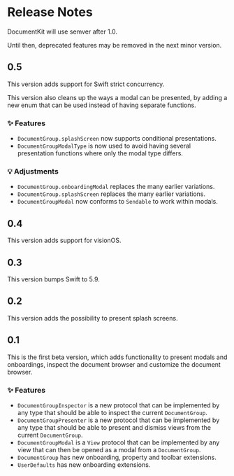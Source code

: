 # Release Notes

DocumentKit will use semver after 1.0. 

Until then, deprecated features may be removed in the next minor version.



## 0.5

This version adds support for Swift strict concurrency.

This version also cleans up the ways a modal can be presented, by adding a new enum that can be used instead of having separate functions.

### ✨ Features

* `DocumentGroup.splashScreen` now supports conditional presentations.
* `DocumentGroupModalType` is now used to avoid having several presentation functions where only the modal type differs. 

### 💡 Adjustments

* `DocumentGroup.onboardingModal` replaces the many earlier variations.
* `DocumentGroup.splashScreen` replaces the many earlier variations.
* `DocumentGroupModal` now conforms to `Sendable` to work within modals. 



## 0.4

This version adds support for visionOS. 



## 0.3

This version bumps Swift to 5.9. 



## 0.2

This version adds the possibility to present splash screens. 



## 0.1

This is the first beta version, which adds functionality to present modals and onboardings, inspect the document browser and customize the document browser. 

### ✨ Features

* `DocumentGroupInspector` is a new protocol that can be implemented by any type that should be able to inspect the current `DocumentGroup`.
* `DocumentGroupPresenter` is a new protocol that can be implemented by any type that should be able to present and dismiss views from the current `DocumentGroup`.
* `DocumentGroupModal` is a `View` protocol that can be implemented by any view that can then be opened as a modal from a `DocumentGroup`. 
* `DocumentGroup` has new onboarding, property and toolbar extensions.
* `UserDefaults` has new onboarding extensions.
